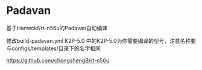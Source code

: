 # Padavan
 基于Hanwckf/rt-n56u的Padavan自动编译
 
 
 修改build-padavan.yml 
 K2P-5.0 中的K2P-5.0为你需要编译的型号，注意名称要与configs/templates/目录下的名字相同
 
 https://github.com/chongshengB/rt-n56u
